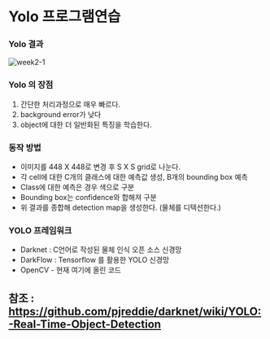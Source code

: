 # **Yolo 프로그램연습**

### Yolo 결과

![week2-1](https://user-images.githubusercontent.com/38696775/111876009-05ec8b80-89e0-11eb-81ac-880da07de0aa.jpg)


### Yolo 의 장점
1. 간단한 처리과정으로 매우 빠르다.
2. background error가 낮다
3. object에 대한 더 일반화된 특징을 학습한다.

### 동작 방법
  + 이미지를 448 X 448로 변경 후 S X S grid로 나눈다.
  + 각 cell에 대한 C개의 클래스에 대한 예측값 생성, B개의 bounding box 예측
  + Class에 대한 예측은 경우 색으로 구분
  + Bounding box는 confidence와 합해져 구분  
  + 위 결과를 종합해 detection map을 생성한다. (물체를 디텍션한다.)


### YOLO 프레임워크
  + Darknet : C언어로 작성된 물체 인식 오픈 소스 신경망
  + DarkFlow : Tensorflow 를 활용한 YOLO 신경망
  + OpenCV - 현재 여기에 올린 코드

## 참조 : https://github.com/pjreddie/darknet/wiki/YOLO:-Real-Time-Object-Detection
